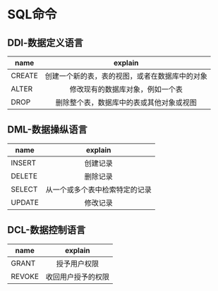 # SQL命令

## DDl-数据定义语言

| name   | explain                                |
| -------|:--------------------------------------:|
| CREATE | 创建一个新的表，表的视图，或者在数据库中的对象 |
| ALTER  | 修改现有的数据库对象，例如一个表             |
| DROP   | 删除整个表，数据库中的表或其他对象或视图      |	

## DML-数据操纵语言

| name   | explain                   |
| ------ |:-------------------------:|
| INSERT | 创建记录                   |
| DELETE | 删除记录                   |
| SELECT | 从一个或多个表中检索特定的记录 |	
| UPDATE | 修改记录                   |

## DCL-数据控制语言

| name   | explain                   |
| ------ |:-------------------------:|
| GRANT  | 授予用户权限                |
| REVOKE | 收回用户授予的权限           |